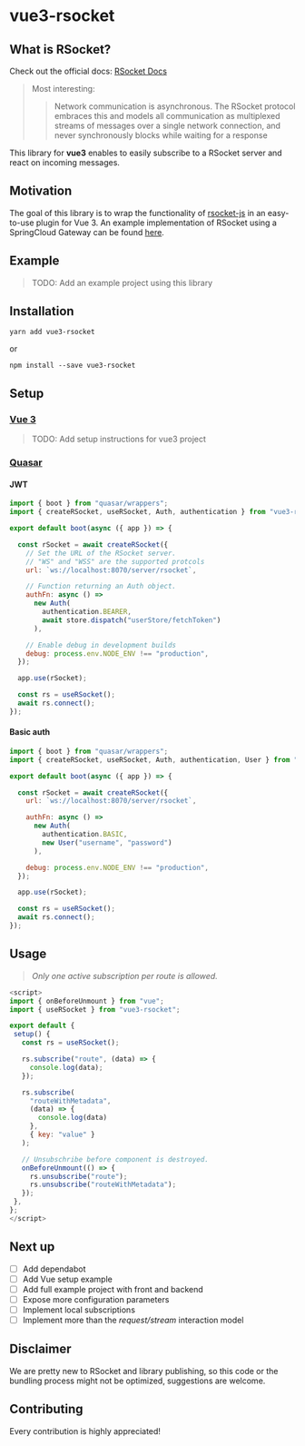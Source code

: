# vue3-rsocket

## What is RSocket?

Check out the official docs: [RSocket Docs](https://rsocket.io/docs/)

> Most interesting:
>>Network communication is asynchronous. The RSocket protocol embraces
>>this and models all communication as multiplexed streams of messages
>>over a single network connection, and never synchronously blocks while
>>waiting for a response

This library for **vue3** enables to easily subscribe to a RSocket server and react on incoming messages.

## Motivation

The goal of this library is to wrap the functionality of [rsocket-js](https://github.com/rsocket/rsocket-js) in an easy-to-use plugin for Vue 3.
An example implementation of RSocket using a SpringCloud Gateway can be found [here](https://github.com/nexiles/spring-cloud-gateway-rsocket-websocket).

## Example
>TODO: Add an example project using this library

## Installation
```shell
yarn add vue3-rsocket
```
or
```shell
npm install --save vue3-rsocket
```

## Setup

### [Vue 3]((https://v3.vuejs.org/))
>TODO: Add setup instructions for vue3 project

### [Quasar](https://quasar.dev/)

#### JWT
```javascript
import { boot } from "quasar/wrappers";
import { createRSocket, useRSocket, Auth, authentication } from "vue3-rsocket";

export default boot(async ({ app }) => {

  const rSocket = await createRSocket({
    // Set the URL of the RSocket server.
    // "WS" and "WSS" are the supported protcols
    url: `ws://localhost:8070/server/rsocket`,

    // Function returning an Auth object.
    authFn: async () =>
      new Auth(
        authentication.BEARER,
        await store.dispatch("userStore/fetchToken")
      ),

    // Enable debug in development builds
    debug: process.env.NODE_ENV !== "production",
  });

  app.use(rSocket);

  const rs = useRSocket();
  await rs.connect();
});
```

#### Basic auth

```javascript
import { boot } from "quasar/wrappers";
import { createRSocket, useRSocket, Auth, authentication, User } from "vue3-rsocket";

export default boot(async ({ app }) => {

  const rSocket = await createRSocket({
    url: `ws://localhost:8070/server/rsocket`,

    authFn: async () =>
      new Auth(
        authentication.BASIC,
        new User("username", "password")
      ),

    debug: process.env.NODE_ENV !== "production",
  });

  app.use(rSocket);

  const rs = useRSocket();
  await rs.connect();
});
```

## Usage
> _Only one active subscription per route is allowed._
 ```javascript
<script>
import { onBeforeUnmount } from "vue";
import { useRSocket } from "vue3-rsocket";

export default {
  setup() {
    const rs = useRSocket();

    rs.subscribe("route", (data) => {
      console.log(data);
    });

    rs.subscribe(
      "routeWithMetadata",
      (data) => {
        console.log(data)
      },
      { key: "value" }
    );

    // Unsubschribe before component is destroyed.
    onBeforeUnmount(() => {
      rs.unsubscribe("route");
      rs.unsubscribe("routeWithMetadata");
    });
  },
};
</script>
```
## Next up

- [ ] Add dependabot
- [ ] Add Vue setup example
- [ ] Add full example project with front and backend
- [ ] Expose more configuration parameters
- [ ] Implement local subscriptions
- [ ] Implement more than the *request/stream* interaction model

## Disclaimer

We are pretty new to RSocket and library publishing, so this code or the bundling process might not be optimized, suggestions are welcome.

## Contributing

Every contribution is highly appreciated!
